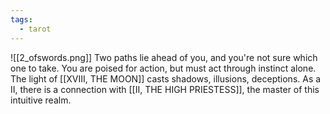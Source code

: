 ```yaml
---
tags:
  - tarot
---
```

![[2_ofswords.png]]
Two paths lie ahead of you, and you're not sure which one to take. You are poised for action, but must act through instinct alone. The light of [[XVIII, THE MOON]] casts shadows, illusions, deceptions. As a II, there is a connection with [[II, THE HIGH PRIESTESS]], the master of this intuitive realm.